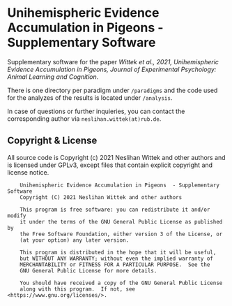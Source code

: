 # Unihemispheric Evidence Accumulation in Pigeons - Supplementary Software

Supplementary software for the paper *Wittek et al., 2021, Unihemispheric Evidence Accumulation in Pigeons, Journal of Experimental Psychology: Animal Learning and Cognition*.

There is one directory per paradigm under `/paradigms` and the code used for the analyzes of the results is located under `/analysis`.

In case of questions or further inquieries, you can contact the corresponding author via `neslihan.wittek(at)rub.de`.

## Copyright & License

All source code is Copyright (c) 2021 Neslihan Wittek and other authors and is licensed under GPLv3, except files that contain explicit copyright and license notice.

```
    Unihemispheric Evidence Accumulation in Pigeons  - Supplementary Software
    Copyright (C) 2021 Neslihan Wittek and other authors

    This program is free software: you can redistribute it and/or modify
    it under the terms of the GNU General Public License as published by
    the Free Software Foundation, either version 3 of the License, or
    (at your option) any later version.

    This program is distributed in the hope that it will be useful,
    but WITHOUT ANY WARRANTY; without even the implied warranty of
    MERCHANTABILITY or FITNESS FOR A PARTICULAR PURPOSE.  See the
    GNU General Public License for more details.

    You should have received a copy of the GNU General Public License
    along with this program.  If not, see <https://www.gnu.org/licenses/>.
```

